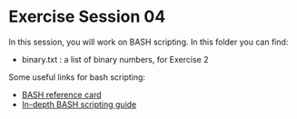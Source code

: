 # Exercise Session 04 #
In this session, you will work on BASH scripting. 
In this folder you can find:

* binary.txt : a list of binary numbers, for Exercise 2

Some useful links for bash scripting:
* [BASH reference card](http://www.cas.mcmaster.ca/~nedialk/COURSES/3f03/pdf/bash.quickref.pdf)
* [In-depth BASH scripting guide](http://tldp.org/LDP/abs/html/index.html)

